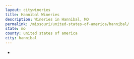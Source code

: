 ```yaml
---
layout: citywineries
title: Hannibal Wineries
description: Wineries in Hannibal, MO
permalink: /missouri/united-states-of-america/hannibal/
state: mo
county: united states of america
city: hannibal
---
```

-
